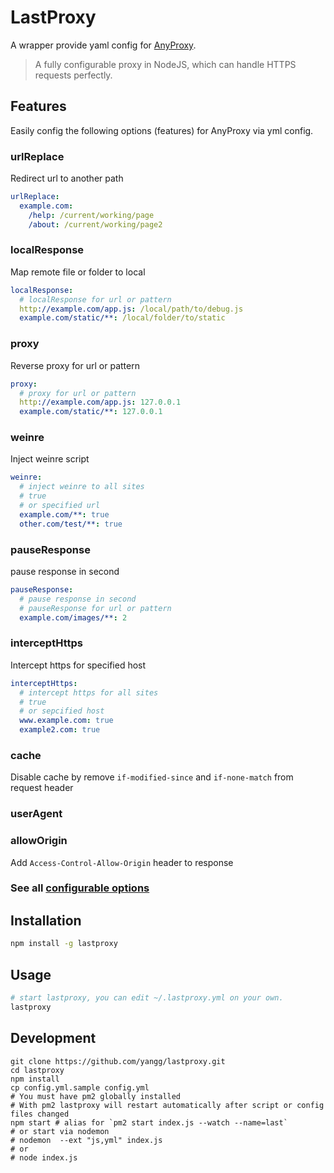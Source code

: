 # LastProxy
A wrapper provide yaml config for [AnyProxy](https://github.com/alibaba/anyproxy).
> A fully configurable proxy in NodeJS, which can handle HTTPS requests perfectly.

## Features
Easily config the following options (features) for AnyProxy via yml config.
### urlReplace
Redirect url to another path
```yml
urlReplace:
  example.com:
    /help: /current/working/page
    /about: /current/working/page2
```

### localResponse
Map remote file or folder to local
```yml
localResponse:
  # localResponse for url or pattern
  http://example.com/app.js: /local/path/to/debug.js
  example.com/static/**: /local/folder/to/static
```

### proxy
Reverse proxy for url or pattern
```yml
proxy:
  # proxy for url or pattern
  http://example.com/app.js: 127.0.0.1
  example.com/static/**: 127.0.0.1
```

### weinre
Inject weinre script
```yml
weinre:
  # inject weinre to all sites
  # true
  # or specified url
  example.com/**: true
  other.com/test/**: true
```

### pauseResponse
pause response in second
```yml
pauseResponse:
  # pause response in second
  # pauseResponse for url or pattern
  example.com/images/**: 2
```

### interceptHttps
Intercept https for specified host
```yml
interceptHttps:
  # intercept https for all sites
  # true
  # or sepcified host
  www.example.com: true
  example2.com: true
```

### cache
Disable cache by remove `if-modified-since` and `if-none-match` from request header
### userAgent
### allowOrigin
Add `Access-Control-Allow-Origin` header to response

### See all [configurable options](config.yml.sample)

## Installation
```bash
npm install -g lastproxy
```

## Usage
```bash
# start lastproxy, you can edit ~/.lastproxy.yml on your own.
lastproxy
```

## Development
```
git clone https://github.com/yangg/lastproxy.git
cd lastproxy
npm install
cp config.yml.sample config.yml
# You must have pm2 globally installed
# With pm2 lastproxy will restart automatically after script or config files changed
npm start # alias for `pm2 start index.js --watch --name=last`
# or start via nodemon
# nodemon  --ext "js,yml" index.js
# or
# node index.js
```
